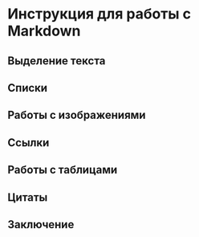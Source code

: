 # Инструкция для работы с Markdown

## Выделение текста

## Списки

## Работы с изображениями

## Ссылки

## Работы с таблицами

## Цитаты

## Заключение